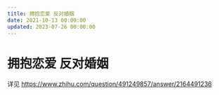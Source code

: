 ```yaml
---
title: 拥抱恋爱 反对婚姻
date: 2021-10-13 00:00:00
updated: 2023-07-26 00:00:00
---
```


# 拥抱恋爱 反对婚姻

详见 https://www.zhihu.com/question/491249857/answer/2164491236

